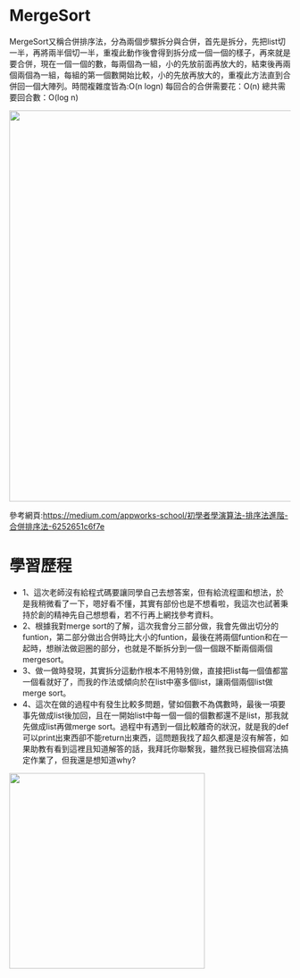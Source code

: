 # MergeSort
MergeSort又稱合併排序法，分為兩個步驟拆分與合併，首先是拆分，先把list切一半，再將兩半個切一半，重複此動作後會得到拆分成一個一個的樣子，再來就是要合併，現在一個一個的數，每兩個為一組，小的先放前面再放大的，結束後再兩個兩個為一組，每組的第一個數開始比較，小的先放再放大的，重複此方法直到合併回一個大陣列。時間複雜度皆為:O(n logn)
每回合的合併需要花：O(n)
總共需要回合數：O(log n)

<img src='https://miro.medium.com/max/1655/1*lbHMJmGtjb_qe943kE_bmg.jpeg' height=700 weight =1400>

參考網頁:https://medium.com/appworks-school/初學者學演算法-排序法進階-合併排序法-6252651c6f7e

# 學習歷程
- 1、這次老師沒有給程式碼要讓同學自己去想答案，但有給流程圖和想法，於是我稍微看了一下，嗯好看不懂，其實有部份也是不想看啦，我這次也試著秉持於創的精神先自己想想看，若不行再上網找參考資料。
- 2、根據我對merge sort的了解，這次我會分三部分做，我會先做出切分的funtion，第二部分做出合併時比大小的funtion，最後在將兩個funtion和在一起時，想辦法做迴圈的部分，也就是不斷拆分到一個一個跟不斷兩個兩個mergesort。
- 3、做一做時發現，其實拆分這動作根本不用特別做，直接把list每一個值都當一個看就好了，而我的作法或傾向於在list中塞多個list，讓兩個兩個list做merge sort。
- 4、這次在做的過程中有發生比較多問題，譬如個數不為偶數時，最後一項要事先做成list後加回，且在一開始list中每一個一個的個數都還不是list，那我就先做成list再做merge sort。過程中有遇到一個比較離奇的狀況，就是我的def可以print出東西卻不能return出東西，這問題我找了超久都還是沒有解答，如果助教有看到這裡且知道解答的話，我拜託你聯繫我，雖然我已經換個寫法搞定作業了，但我還是想知道why?

<img src='https://i.imgur.com/GYuZ5eL.jpg' height=350 weight =700>
